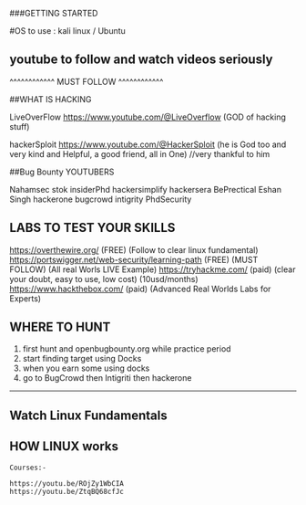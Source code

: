###GETTING STARTED

#OS to use : kali linux / Ubuntu

youtube to follow and watch videos seriously
--------------------------------------------

^^^^^^^^^^^^
MUST FOLLOW
^^^^^^^^^^^^

##WHAT IS HACKING

LiveOverFlow
https://www.youtube.com/@LiveOverflow (GOD of hacking stuff)

hackerSploit
https://www.youtube.com/@HackerSploit (he is God too and very kind and Helpful, a good friend, all in One) //very thankful to him

##Bug Bounty YOUTUBERS

Nahamsec
stok
insiderPhd
hackersimplify
hackersera
BePrectical
Eshan Singh
hackerone
bugcrowd
intigrity
PhdSecurity

LABS TO TEST YOUR SKILLS
-------------------------
https://overthewire.org/ (FREE) (Follow to clear linux fundamental)
https://portswigger.net/web-security/learning-path (FREE) (MUST FOLLOW) (All real Worls LIVE Example)
https://tryhackme.com/ (paid) (clear your doubt, easy to use, low cost) (10usd/months)
https://www.hackthebox.com/ (paid) (Advanced Real Worlds Labs for Experts)

WHERE TO HUNT
-------------
1) first hunt and openbugbounty.org while practice period
2) start finding target using Docks 
3) when you earn some using docks
4) go to BugCrowd then Intigriti then hackerone

________________________
Watch Linux Fundamentals
------------------------


HOW LINUX works
---------------
~~~~~~~~~~~~~~~
Courses:- 

https://youtu.be/ROjZy1WbCIA
https://youtu.be/ZtqBQ68cfJc
